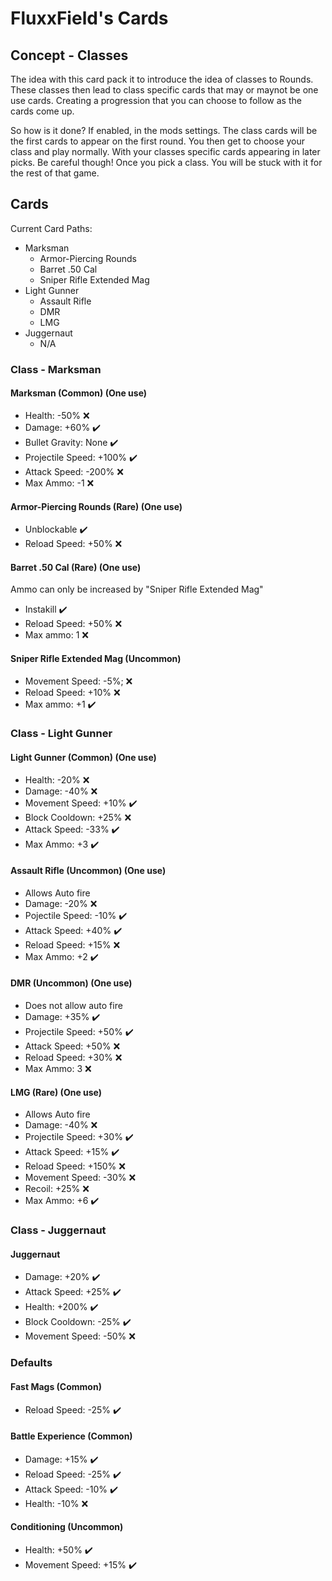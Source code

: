 # FluxxField's Cards

## Concept - Classes
The idea with this card pack it to introduce the idea of classes to Rounds. These classes then lead to class specific cards that may or maynot be one use cards. Creating a progression that you can choose to follow as the cards come up.

So how is it done? If enabled, in the mods settings. The class cards will be the first cards to appear on the first round. You then get to choose your class and play normally. With your classes specific cards appearing in later picks. Be careful though! Once you pick a class. You will be stuck with it for the rest of that game.

## Cards
Current Card Paths:
- Marksman
  - Armor-Piercing Rounds
  - Barret .50 Cal
  - Sniper Rifle Extended Mag
- Light Gunner
  - Assault Rifle
  - DMR
  - LMG
- Juggernaut
  - N/A

### Class - Marksman
#### Marksman (Common) (One use)
- Health:           -50%  ❌
- Damage:           +60%  ✔️
- Bullet Gravity:   None  ✔️
- Projectile Speed: +100% ✔️
- Attack Speed:     -200% ❌
- Max Ammo:         -1    ❌

#### Armor-Piercing Rounds (Rare) (One use)
- Unblockable        ✔️
- Reload Speed: +50% ❌

#### Barret .50 Cal (Rare) (One use)
Ammo can only be increased by "Sniper Rifle Extended Mag"
- Instakill          ✔️
- Reload Speed: +50% ❌
- Max ammo:     1    ❌
 
#### Sniper Rifle Extended Mag (Uncommon)
- Movement Speed: -5%; ❌
- Reload Speed:   +10% ❌
- Max ammo:       +1   ✔️

### Class - Light Gunner
#### Light Gunner (Common) (One use)
- Health:         -20% ❌
- Damage:         -40% ❌
- Movement Speed: +10% ✔️
- Block Cooldown: +25% ❌
- Attack Speed:   -33% ✔️
- Max Ammo:       +3   ✔️

#### Assault Rifle (Uncommon) (One use)
- Allows Auto fire
- Damage:          -20% ❌
- Pojectile Speed: -10% ✔️
- Attack Speed:    +40% ✔️
- Reload Speed:    +15% ❌
- Max Ammo:        +2   ✔️

#### DMR (Uncommon) (One use)
- Does not allow auto fire
- Damage:           +35% ✔️
- Projectile Speed: +50% ✔️
- Attack Speed:     +50% ❌
- Reload Speed:     +30% ❌
- Max Ammo:         3    ❌

#### LMG (Rare) (One use)
- Allows Auto fire
- Damage:           -40%  ❌
- Projectile Speed: +30%  ✔️
- Attack Speed:     +15%  ✔️
- Reload Speed:     +150% ❌
- Movement Speed:   -30%  ❌
- Recoil:           +25%  ❌
- Max Ammo:         +6    ✔️

### Class - Juggernaut
#### Juggernaut
- Damage:         +20%  ✔️
- Attack Speed:   +25%  ✔️
- Health:         +200% ✔️
- Block Cooldown: -25%  ✔️
- Movement Speed: -50%  ❌

### Defaults
#### Fast Mags (Common)
- Reload Speed: -25% ✔️

#### Battle Experience (Common)
- Damage:       +15% ✔️
- Reload Speed: -25% ✔️
- Attack Speed: -10% ✔️
- Health:       -10% ❌

#### Conditioning (Uncommon)
- Health:         +50% ✔️
- Movement Speed: +15% ✔️
